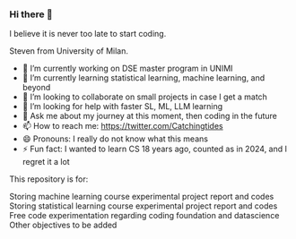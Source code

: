 ### Hi there 👋

I believe it is never too late to start coding.

Steven from University of Milan.

- 🔭 I’m currently working on DSE master program in UNIMI
- 🌱 I’m currently learning statistical learning, machine learning, and beyond
- 👯 I’m looking to collaborate on small projects in case I get a match
- 🤔 I’m looking for help with faster SL, ML, LLM learning
- 💬 Ask me about my journey at this moment, then coding in the future
- 📫 How to reach me: https://twitter.com/Catchingtides
- 😄 Pronouns: I really do not know what this means
- ⚡ Fun fact: I wanted to learn CS 18 years ago, counted as in 2024, and I regret it a lot

This repository is for:

Storing machine learning course experimental project report and codes
Storing statistical learning course experimental project report and codes
Free code experimentation regarding coding foundation and datascience
Other objectives to be added

<!--
**StevenFromUnimiMIEDSE/stevenfromunimimiedse** is a ✨ _special_ ✨ repository because its `README.md` (this file) appears on your GitHub profile.

I believe it is never too late to start coding.

- 🔭 I’m currently working on DSE master program in UNIMI
- 🌱 I’m currently learning statistical learning, machine learning, and beyond
- 👯 I’m looking to collaborate on small projects in case I get a match
- 🤔 I’m looking for help with faster SL, ML, LLM learning
- 💬 Ask me about my journey at this moment, then coding in the future
- 📫 How to reach me: leave a comment
- 😄 Pronouns: I really do not know what this means
- ⚡ Fun fact: I wanted to learn CS 18 years ago, as in 2024, and I regret it a lot

This repository is for:

Storing machine learning course experimental project report and codes
Storing statistical learning course experimental project report and codes
Free code experimentation regarding coding foundation and datascience
Other objectives to be added
-->
